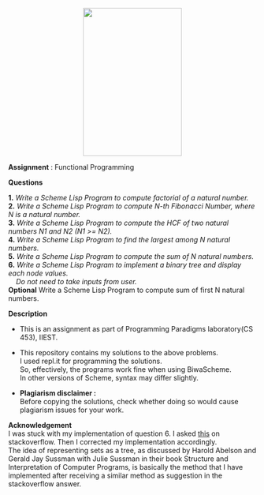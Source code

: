 <p align="center">
  <img width="200" height="300" src="https://upload.wikimedia.org/wikipedia/commons/9/9d/SICP_cover.jpg">
</p>

**Assignment** : Functional Programming

**Questions**

**1.** *Write a Scheme Lisp Program to compute factorial of a natural number.*<br>
**2.** *Write a Scheme Lisp Program to compute N-th Fibonacci Number, where N is a natural number.*<br>
**3.** *Write a Scheme Lisp Program to compute the HCF of two natural numbers N1 and N2 (N1 >= N2).*<br>
**4.** *Write a Scheme Lisp Program to find the largest among N natural numbers.*<br>
**5.** *Write a Scheme Lisp Program to compute the sum of N natural numbers.*<br>
**6.** *Write a Scheme Lisp Program to implement a binary tree and display each node values.<br> &nbsp; &nbsp; Do not
need to take inputs from user.* <br>
**Optional** Write a Scheme Lisp Program to compute sum of first N natural numbers.

**Description**

- This is an assignment as part of Programming Paradigms laboratory(CS 453), IIEST.

- This repository contains my solutions to the above problems.<br>
I used repl.it for programming the solutions.<br>
So, effectively, the programs work fine when using BiwaScheme.<br>
In other versions of Scheme, syntax may differ slightly.

- **Plagiarism disclaimer :** <br>
Before copying the solutions, check whether doing so would cause plagiarism issues for your work.

**Acknowledgement**<br>
I was stuck with my implementation of question 6. I asked [this](https://stackoverflow.com/questions/55690540/binary-tree-insert-node-procedure-is-not-working-as-desired-scheme) on stackoverflow. Then I corrected my implementation accordingly. <br>
The idea of representing sets as a tree, as discussed by Harold Abelson and Gerald Jay Sussman with Julie Sussman in their book Structure and Interpretation of Computer Programs, is basically the method that I have implemented after receiving a similar method as suggestion in the stackoverflow answer.
